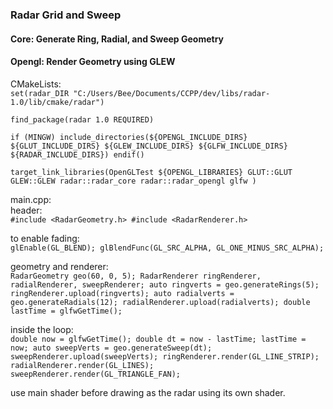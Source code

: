 ### Radar Grid and Sweep
#### Core: Generate Ring, Radial, and Sweep Geometry
####  Opengl: Render Geometry using GLEW

CMakeLists:<br>
`set(radar_DIR "C:/Users/Bee/Documents/CCPP/dev/libs/radar-1.0/lib/cmake/radar")`

`find_package(radar 1.0 REQUIRED)
`

`if (MINGW)
  include_directories(${OPENGL_INCLUDE_DIRS} ${GLUT_INCLUDE_DIRS} ${GLEW_INCLUDE_DIRS} ${GLFW_INCLUDE_DIRS} ${RADAR_INCLUDE_DIRS})
endif()`

`target_link_libraries(OpenGLTest
  ${OPENGL_LIBRARIES}
  GLUT::GLUT
  GLEW::GLEW
  radar::radar_core
  radar::radar_opengl
  glfw
)`

main.cpp:<br>
header:<br>
`#include <RadarGeometry.h>
#include <RadarRenderer.h>`

to enable fading:<br>
`glEnable(GL_BLEND);
glBlendFunc(GL_SRC_ALPHA, GL_ONE_MINUS_SRC_ALPHA);`

geometry and renderer:<br>
`RadarGeometry geo(60, 0, 5);
RadarRenderer ringRenderer, radialRenderer, sweepRenderer;
auto ringverts = geo.generateRings(5);
ringRenderer.upload(ringverts);
auto radialverts = geo.generateRadials(12);
radialRenderer.upload(radialverts);
double lastTime = glfwGetTime();`

inside the loop:<br>
`double now = glfwGetTime();
double dt = now - lastTime;
lastTime = now;
auto sweepVerts = geo.generateSweep(dt);
sweepRenderer.upload(sweepVerts);
ringRenderer.render(GL_LINE_STRIP);
radialRenderer.render(GL_LINES);
sweepRenderer.render(GL_TRIANGLE_FAN);`

use main shader before drawing as the radar using its own shader.